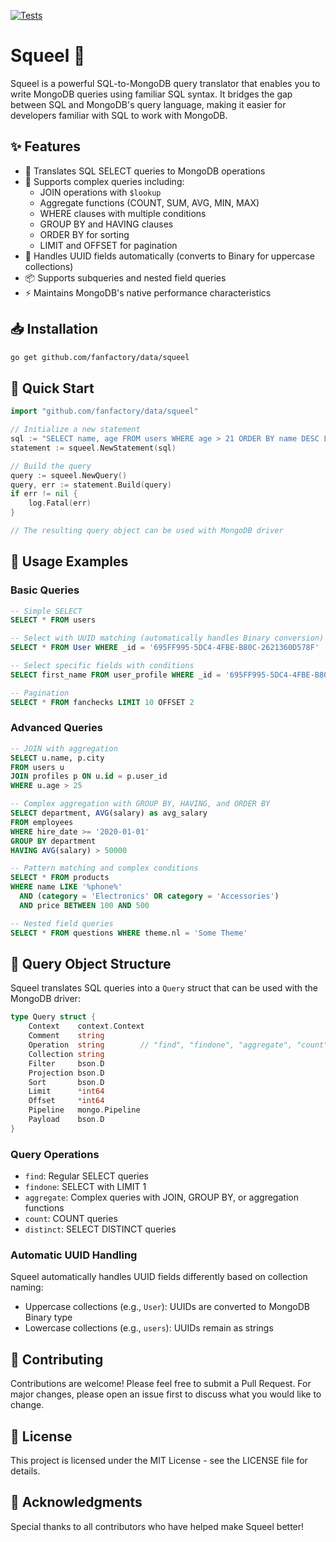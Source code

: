 [![Tests](https://github.com/johndoe/awesome-project/actions/workflows/tests.yml/badge.svg)](https://github.com/johndoe/awesome-project/actions/workflows/tests.yml)

# Squeel 🔄

Squeel is a powerful SQL-to-MongoDB query translator that enables you to write MongoDB queries using familiar SQL syntax. It bridges the gap between SQL and MongoDB's query language, making it easier for developers familiar with SQL to work with MongoDB.

## ✨ Features

-   🔄 Translates SQL SELECT queries to MongoDB operations
-   🚀 Supports complex queries including:
    -   JOIN operations with `$lookup`
    -   Aggregate functions (COUNT, SUM, AVG, MIN, MAX)
    -   WHERE clauses with multiple conditions
    -   GROUP BY and HAVING clauses
    -   ORDER BY for sorting
    -   LIMIT and OFFSET for pagination
-   🔧 Handles UUID fields automatically (converts to Binary for uppercase collections)
-   📦 Supports subqueries and nested field queries
-   ⚡ Maintains MongoDB's native performance characteristics

## 📥 Installation

```bash
go get github.com/fanfactory/data/squeel
```

## 🚀 Quick Start

```go
import "github.com/fanfactory/data/squeel"

// Initialize a new statement
sql := "SELECT name, age FROM users WHERE age > 21 ORDER BY name DESC LIMIT 10"
statement := squeel.NewStatement(sql)

// Build the query
query := squeel.NewQuery()
query, err := statement.Build(query)
if err != nil {
    log.Fatal(err)
}

// The resulting query object can be used with MongoDB driver
```

## 📖 Usage Examples

### Basic Queries

```sql
-- Simple SELECT
SELECT * FROM users

-- Select with UUID matching (automatically handles Binary conversion)
SELECT * FROM User WHERE _id = '695FF995-5DC4-4FBE-B80C-2621360D578F'

-- Select specific fields with conditions
SELECT first_name FROM user_profile WHERE _id = '695FF995-5DC4-4FBE-B80C-2621360D578F'

-- Pagination
SELECT * FROM fanchecks LIMIT 10 OFFSET 2
```

### Advanced Queries

```sql
-- JOIN with aggregation
SELECT u.name, p.city
FROM users u
JOIN profiles p ON u.id = p.user_id
WHERE u.age > 25

-- Complex aggregation with GROUP BY, HAVING, and ORDER BY
SELECT department, AVG(salary) as avg_salary
FROM employees
WHERE hire_date >= '2020-01-01'
GROUP BY department
HAVING AVG(salary) > 50000

-- Pattern matching and complex conditions
SELECT * FROM products
WHERE name LIKE '%phone%'
  AND (category = 'Electronics' OR category = 'Accessories')
  AND price BETWEEN 100 AND 500

-- Nested field queries
SELECT * FROM questions WHERE theme.nl = 'Some Theme'
```

## 🔧 Query Object Structure

Squeel translates SQL queries into a `Query` struct that can be used with the MongoDB driver:

```go
type Query struct {
    Context    context.Context
    Comment    string
    Operation  string        // "find", "findone", "aggregate", "count", "distinct"
    Collection string
    Filter     bson.D
    Projection bson.D
    Sort       bson.D
    Limit      *int64
    Offset     *int64
    Pipeline   mongo.Pipeline
    Payload    bson.D
}
```

### Query Operations

-   `find`: Regular SELECT queries
-   `findone`: SELECT with LIMIT 1
-   `aggregate`: Complex queries with JOIN, GROUP BY, or aggregation functions
-   `count`: COUNT queries
-   `distinct`: SELECT DISTINCT queries

### Automatic UUID Handling

Squeel automatically handles UUID fields differently based on collection naming:

-   Uppercase collections (e.g., `User`): UUIDs are converted to MongoDB Binary type
-   Lowercase collections (e.g., `users`): UUIDs remain as strings

## 🤝 Contributing

Contributions are welcome! Please feel free to submit a Pull Request. For major changes, please open an issue first to discuss what you would like to change.

## 📄 License

This project is licensed under the MIT License - see the LICENSE file for details.

## 🙏 Acknowledgments

Special thanks to all contributors who have helped make Squeel better!

